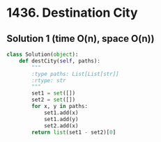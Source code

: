 # 1436. Destination City

## Solution 1 (time O(n), space O(n))

```python
class Solution(object):
    def destCity(self, paths):
        """
        :type paths: List[List[str]]
        :rtype: str
        """
        set1 = set([])
        set2 = set([])
        for x, y in paths:
            set1.add(x)
            set1.add(y)
            set2.add(x)
        return list(set1 - set2)[0]
```
